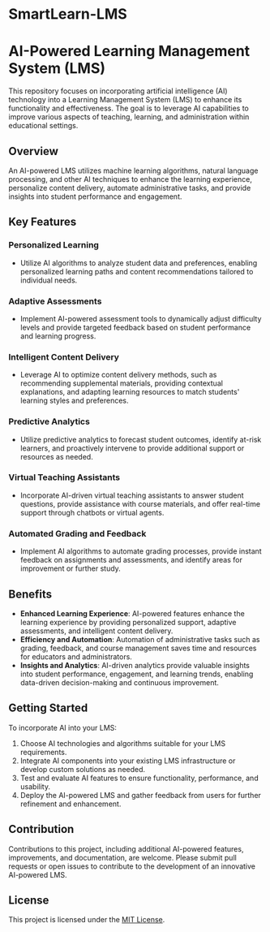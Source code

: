 # SmartLearn-LMS
# AI-Powered Learning Management System (LMS)

This repository focuses on incorporating artificial intelligence (AI) technology into a Learning Management System (LMS) to enhance its functionality and effectiveness. The goal is to leverage AI capabilities to improve various aspects of teaching, learning, and administration within educational settings.

## Overview

An AI-powered LMS utilizes machine learning algorithms, natural language processing, and other AI techniques to enhance the learning experience, personalize content delivery, automate administrative tasks, and provide insights into student performance and engagement.

## Key Features

### Personalized Learning
- Utilize AI algorithms to analyze student data and preferences, enabling personalized learning paths and content recommendations tailored to individual needs.

### Adaptive Assessments
- Implement AI-powered assessment tools to dynamically adjust difficulty levels and provide targeted feedback based on student performance and learning progress.

### Intelligent Content Delivery
- Leverage AI to optimize content delivery methods, such as recommending supplemental materials, providing contextual explanations, and adapting learning resources to match students' learning styles and preferences.

### Predictive Analytics
- Utilize predictive analytics to forecast student outcomes, identify at-risk learners, and proactively intervene to provide additional support or resources as needed.

### Virtual Teaching Assistants
- Incorporate AI-driven virtual teaching assistants to answer student questions, provide assistance with course materials, and offer real-time support through chatbots or virtual agents.

### Automated Grading and Feedback
- Implement AI algorithms to automate grading processes, provide instant feedback on assignments and assessments, and identify areas for improvement or further study.

## Benefits

- **Enhanced Learning Experience**: AI-powered features enhance the learning experience by providing personalized support, adaptive assessments, and intelligent content delivery.
- **Efficiency and Automation**: Automation of administrative tasks such as grading, feedback, and course management saves time and resources for educators and administrators.
- **Insights and Analytics**: AI-driven analytics provide valuable insights into student performance, engagement, and learning trends, enabling data-driven decision-making and continuous improvement.

## Getting Started

To incorporate AI into your LMS:
1. Choose AI technologies and algorithms suitable for your LMS requirements.
2. Integrate AI components into your existing LMS infrastructure or develop custom solutions as needed.
3. Test and evaluate AI features to ensure functionality, performance, and usability.
4. Deploy the AI-powered LMS and gather feedback from users for further refinement and enhancement.

## Contribution

Contributions to this project, including additional AI-powered features, improvements, and documentation, are welcome. Please submit pull requests or open issues to contribute to the development of an innovative AI-powered LMS.

## License

This project is licensed under the [MIT License](LICENSE).
